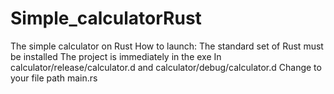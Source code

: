 # Simple_calculatorRust
The simple calculator on Rust
How to launch:
The standard set of Rust must be installed
The project is immediately in the exe
In calculator/release/calculator.d and calculator/debug/calculator.d Change to your file path main.rs
